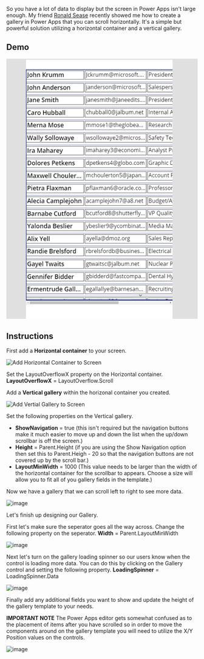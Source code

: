 So you have a lot of data to display but the screen in Power Apps isn't large enough.  My friend [Ronald Sease](https://www.linkedin.com/in/ronald-sease-888438111/) recently showed me how to create a gallery in Power Apps that you can scroll horizontally.  It's a simple but powerful solution utilizing a horizontal container and a vertical gallery.

## Demo
![Scrollable Gallery](https://github.com/rwilson504/Blogger/blob/master/scrollable-canvas-gallery/ScrollingCanvasGallery.gif?raw=true)

## Instructions

First add a **Horizontal container** to your screen.  

![Add Horizontal Container to Screen](https://user-images.githubusercontent.com/7444929/110697283-29326200-81ba-11eb-9893-138b0d7802e6.png)

Set the LayoutOverflowX property on the Horizontal container.
**LayoutOverflowX** = LayoutOverflow.Scroll

Add a **Vertical gallery** within the horizonal container you created.

![Add Vertial Gallery to Screen](https://user-images.githubusercontent.com/7444929/110697539-7dd5dd00-81ba-11eb-8275-19153a57426d.png)

Set the following properties on the Vertical gallery.
* **ShowNavigation** = true (this isn't required but the navigation buttons make it much easier to move up and down the list when the up/down scrollbar is off the screen.)
* **Height** = Parent.Height (if you are using the Show Navigation option then set this to Parent.Heigh - 20 so that the navigation buttons are not covered up by the scroll bar.)
* **LayoutMinWidth** = 1000 (This value needs to be larger than the width of the horizontal container for the scrollbar to appears.  Choose a size will allow you to fit all of you gallery fields in the template.)

Now we have a gallery that we can scroll left to right to see more data.  

![image](https://user-images.githubusercontent.com/7444929/110698901-3a7c6e00-81bc-11eb-819c-29bed9a5a1cd.png)

Let's finish up designing our Gallery.  

First let's make sure the seperator goes all the way across. Change the following property on the seperator.
**Width** = Parent.LayoutMinWidth

![image](https://user-images.githubusercontent.com/7444929/110699445-dd34ec80-81bc-11eb-94a9-5b4891a6dfac.png)

Next let's turn on the gallery loading spinner so our users know when the control is loading more data.  You can do this by clicking on the Gallery control and setting the following property.
**LoadingSpinner** = LoadingSpinner.Data

![image](https://user-images.githubusercontent.com/7444929/110703176-6f3ef400-81c1-11eb-8b68-e54730cb8c3e.png)

Finally add any additional fields you want to show and update the height of the gallery template to your needs. 

**IMPORTANT NOTE** The Power Apps editor gets somewhat confused as to the placement of items after you have scrolled so in order to move the components around on the gallery template you will need to utilize the X/Y Position values on the controls.  

![image](https://user-images.githubusercontent.com/7444929/110702572-b1b40100-81c0-11eb-9b38-5cfd999b5ae6.png)

<!--stackedit_data:
eyJwcm9wZXJ0aWVzIjoidGl0bGU6IEhvcml6b250YWxseSBTY3
JvbGwgQSBMYXJnZSBQb3dlciBBcHBzIEdhbGxlcnlcbnRhZ3M6
ICdwb3dlcmFwcHMsIGNhbnZhcywgZ2FsbGVyeSwgc2Nyb2xsLC
Bwb3dlcnBsYXRmb3JtJ1xuIiwiaGlzdG9yeSI6WzE1OTgxMTE4
OTgsLTEzMzUzMzU5NThdfQ==
-->